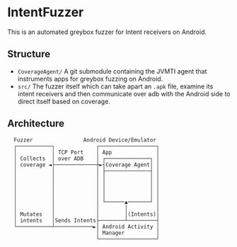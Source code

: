 # IntentFuzzer

This is an automated greybox fuzzer for Intent receivers on Android.

## Structure

* `CoverageAgent/` A git submodule containing the JVMTI agent that instruments apps for greybox fuzzing
  on Android.
* `src/` The fuzzer itself which can take apart an `.apk` file, examine its intent receivers and then
  communicate over adb with the Android side to direct itself based on coverage.

## Architecture 

```
  Fuzzer                Android Device/Emulator
  ┌───────────┐             ┌──────────────────┐
  │           │ TCP Port    │ App              │
  │ Collects  │ over ADB    │ ┌──────────────┐ │
  │ coverage ◄├─────────────┼►┤Coverage Agent│ │
  │           │             │ ├──────────────┤ │
  │           │             │ │              │ │
  │           │             │ │              │ │
  │           │             │ │              │ │
  │           │             │ │              │ │
  │           │             │ └──────▲───────┘ │
  │           │             │        │         │
  │ Mutates   │             │        │(Intents)│
  │ intents   │Sends Intents├────────┴─────────┤
  └───────────┴────────────►│ Android Activity │
                            │ Manager          │
                            └──────────────────┘
```